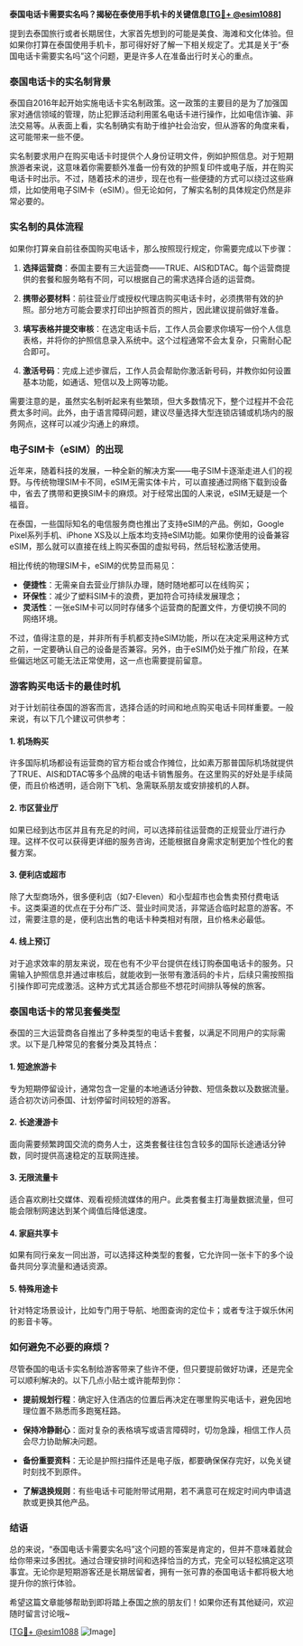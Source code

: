 **泰国电话卡需要实名吗？揭秘在泰使用手机卡的关键信息[[TG💪+ @esim1088](https://t.me/s/esim1088)]**

提到去泰国旅行或者长期居住，大家首先想到的可能是美食、海滩和文化体验。但如果你打算在泰国使用手机卡，那可得好好了解一下相关规定了。尤其是关于“泰国电话卡需要实名吗”这个问题，更是许多人在准备出行时关心的重点。

### 泰国电话卡的实名制背景

泰国自2016年起开始实施电话卡实名制政策。这一政策的主要目的是为了加强国家对通信领域的管理，防止犯罪活动利用匿名电话卡进行操作，比如电信诈骗、非法交易等。从表面上看，实名制确实有助于维护社会治安，但从游客的角度来看，这可能带来一些不便。

实名制要求用户在购买电话卡时提供个人身份证明文件，例如护照信息。对于短期旅游者来说，这意味着你需要额外准备一份有效的护照复印件或电子版，并在购买电话卡时出示。不过，随着技术的进步，现在也有一些便捷的方式可以绕过这些麻烦，比如使用电子SIM卡（eSIM）。但无论如何，了解实名制的具体规定仍然是非常必要的。

### 实名制的具体流程

如果你打算亲自前往泰国购买电话卡，那么按照现行规定，你需要完成以下步骤：

1. **选择运营商**：泰国主要有三大运营商——TRUE、AIS和DTAC。每个运营商提供的套餐和服务略有不同，可以根据自己的需求选择合适的运营商。
   
2. **携带必要材料**：前往营业厅或授权代理店购买电话卡时，必须携带有效的护照。部分地方可能会要求打印出护照首页的照片，因此建议提前做好准备。

3. **填写表格并提交审核**：在选定电话卡后，工作人员会要求你填写一份个人信息表格，并将你的护照信息录入系统中。这个过程通常不会太复杂，只需耐心配合即可。

4. **激活号码**：完成上述步骤后，工作人员会帮助你激活新号码，并教你如何设置基本功能，如通话、短信以及上网等功能。

需要注意的是，虽然实名制听起来有些繁琐，但大多数情况下，整个过程并不会花费太多时间。此外，由于语言障碍问题，建议尽量选择大型连锁店铺或机场内的服务网点，这样可以减少沟通上的麻烦。

### 电子SIM卡（eSIM）的出现

近年来，随着科技的发展，一种全新的解决方案——电子SIM卡逐渐走进人们的视野。与传统物理SIM卡不同，eSIM无需实体卡片，可以直接通过网络下载到设备中，省去了携带和更换SIM卡的麻烦。对于经常出国的人来说，eSIM无疑是一个福音。

在泰国，一些国际知名的电信服务商也推出了支持eSIM的产品。例如，Google Pixel系列手机、iPhone XS及以上版本均支持eSIM功能。如果你使用的设备兼容eSIM，那么就可以直接在线上购买泰国的虚拟号码，然后轻松激活使用。

相比传统的物理SIM卡，eSIM的优势显而易见：
- **便捷性**：无需亲自去营业厅排队办理，随时随地都可以在线购买；
- **环保性**：减少了塑料SIM卡的浪费，更加符合可持续发展理念；
- **灵活性**：一张eSIM卡可以同时存储多个运营商的配置文件，方便切换不同的网络环境。

不过，值得注意的是，并非所有手机都支持eSIM功能，所以在决定采用这种方式之前，一定要确认自己的设备是否兼容。另外，由于eSIM仍处于推广阶段，在某些偏远地区可能无法正常使用，这一点也需要提前留意。

### 游客购买电话卡的最佳时机

对于计划前往泰国的游客而言，选择合适的时间和地点购买电话卡同样重要。一般来说，有以下几个建议可供参考：

#### 1. **机场购买**
许多国际机场都设有运营商的官方柜台或合作摊位，比如素万那普国际机场就提供了TRUE、AIS和DTAC等多个品牌的电话卡销售服务。在这里购买的好处是手续简便，而且价格透明，适合刚下飞机、急需联系朋友或安排接机的人群。

#### 2. **市区营业厅**
如果已经到达市区并且有充足的时间，可以选择前往运营商的正规营业厅进行办理。这样不仅可以获得更详细的服务咨询，还能根据自身需求定制更加个性化的套餐方案。

#### 3. **便利店或超市**
除了大型商场外，很多便利店（如7-Eleven）和小型超市也会售卖预付费电话卡。这类渠道的优点在于分布广泛、营业时间灵活，非常适合临时起意的游客。不过，需要注意的是，便利店出售的电话卡种类相对有限，且价格未必最低。

#### 4. **线上预订**
对于追求效率的朋友来说，现在也有不少平台提供在线订购泰国电话卡的服务。只需输入护照信息并通过审核后，就能收到一张带有激活码的卡片，后续只需按照指引操作即可完成激活。这种方式尤其适合那些不想花时间排队等候的旅客。

### 泰国电话卡的常见套餐类型

泰国的三大运营商各自推出了多种类型的电话卡套餐，以满足不同用户的实际需求。以下是几种常见的套餐分类及其特点：

#### 1. **短途旅游卡**
专为短期停留设计，通常包含一定量的本地通话分钟数、短信条数以及数据流量。适合初次访问泰国、计划停留时间较短的游客。

#### 2. **长途漫游卡**
面向需要频繁跨国交流的商务人士，这类套餐往往包含较多的国际长途通话分钟数，同时提供高速稳定的互联网连接。

#### 3. **无限流量卡**
适合喜欢刷社交媒体、观看视频流媒体的用户。此类套餐主打海量数据流量，但可能会限制网速达到某个阈值后降低速度。

#### 4. **家庭共享卡**
如果有同行亲友一同出游，可以选择这种类型的套餐，它允许同一张卡下的多个设备共同分享流量和通话资源。

#### 5. **特殊用途卡**
针对特定场景设计，比如专门用于导航、地图查询的定位卡；或者专注于娱乐休闲的影音卡等。

### 如何避免不必要的麻烦？

尽管泰国的电话卡实名制给游客带来了些许不便，但只要提前做好功课，还是完全可以顺利解决的。以下几点小贴士或许能帮到你：

- **提前规划行程**：确定好入住酒店的位置后再决定在哪里购买电话卡，避免因地理位置不熟悉而多跑冤枉路。
  
- **保持冷静耐心**：面对复杂的表格填写或语言障碍时，切勿急躁，相信工作人员会尽力协助解决问题。

- **备份重要资料**：无论是护照扫描件还是电子版，都要确保保存完好，以免关键时刻找不到原件。

- **了解退换规则**：有些电话卡可能附带试用期，若不满意可在规定时间内申请退款或更换其他产品。

### 结语

总的来说，“泰国电话卡需要实名吗”这个问题的答案是肯定的，但并不意味着就会给你带来过多困扰。通过合理安排时间和选择恰当的方式，完全可以轻松搞定这项事宜。无论你是短期游客还是长期居留者，拥有一张可靠的泰国电话卡都将极大地提升你的旅行体验。

希望这篇文章能够帮助到即将踏上泰国之旅的朋友们！如果你还有其他疑问，欢迎随时留言讨论哦~

[[TG💪+ @esim1088](https://t.me/s/esim1088) ![Image](https://i.postimg.cc/4NQfJmqS/Snipaste-2025-05-13-00-14-12.png)]